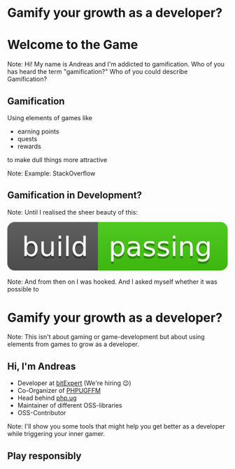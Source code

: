 # Gamify your growth as a developer?




# Welcome to the Game

Note: Hi! My name is Andreas and I'm addicted to gamification. Who of
you has heard the term "gamification?" Who of you could describe
Gamification?




## Gamification

Using elements of games like

* earning points
* quests
* rewards

to make dull things more attractive

Note: Example: StackOverflow




## Gamification in Development?

Note: Until I realised the sheer beauty of this:




![Passing Build](../resources/passing.svg)

Note: And from then on I was hooked. And I asked myself whether it
was possible to




# Gamify your growth as a developer?

Note: This isn't about gaming or game-development but about using
elements from games to grow as a developer.



## Hi, I'm Andreas

* Developer at [bitExpert](https://bitExpert.de) (We're hiring 😉)
* Co-Organizer of [PHPUGFFM](http://phpugffm.de)
* Head behind [php.ug](https://php.ug)
* Maintainer of different OSS-libraries
* OSS-Contributor

Note: I'll show you some tools that might help you get better as a developer
while triggering your inner gamer.



## Play responsibly

